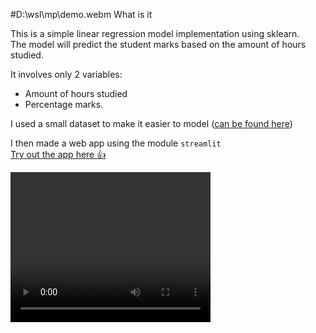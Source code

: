 #D:\wsl\mp\demo.webm What is it 

This is a simple linear regression model implementation using sklearn.  
The model will predict the student marks based on the amount of hours studied.  

It involves only 2 variables:
- Amount of hours studied 
- Percentage marks.  

I used a small dataset to make it easier to model ([can be found here](http://bit.ly/w-data))


I then made a web app using the module `streamlit`  
[Try out the app here :+1: ](https://elpatatone-student-mark-prediction-app-uzrcq8.streamlitapp.com)

<video width="320" height="240" controls>
  <source src="demo.mp4" type="video/mp4">
</video>
